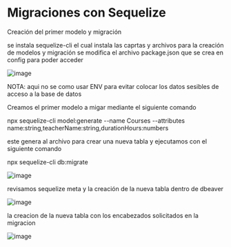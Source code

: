 # Migraciones con Sequelize

Creación del primer modelo y migración

se instala sequelize-cli el cual instala las caprtas y archivos para la creación de modelos y migración
se modifica el archivo package.json que se crea en config para poder acceder 

![image](https://user-images.githubusercontent.com/97038060/197435827-8b6a4808-194b-4338-9dba-ea68dc253615.png)

NOTA: aqui no se como usar ENV para evitar colocar los datos sesibles de acceso a la base de datos 

Creamos el primer modelo a migar mediante el siguiente comando 

npx sequelize-cli model:generate --name Courses --attributes name:string,teacherName:string,durationHours:numbers

este genera al archivo para crear una nueva tabla y ejecutamos con el siguiente comando 

npx sequelize-cli db:migrate

![image](https://user-images.githubusercontent.com/97038060/197436090-12f6d877-6c5d-4d3c-bdc6-7b27dfa9d0b5.png)

revisamos sequelize meta y la creación de la nueva tabla dentro de dbeaver

![image](https://user-images.githubusercontent.com/97038060/197436211-4b7df188-18d4-4b6c-989f-aa61666a5bd4.png)


la creacion de la nueva tabla con los encabezados solicitados en la migracion 

![image](https://user-images.githubusercontent.com/97038060/197436302-e2b5d902-e3e0-4316-ab7a-d046465c533d.png)















